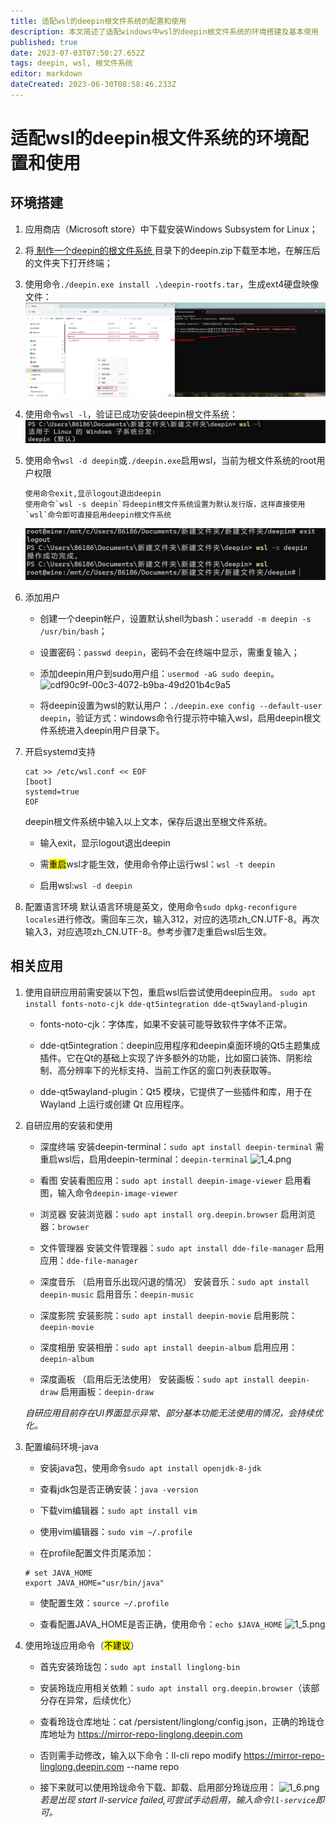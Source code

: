 ```yaml
---
title: 适配wsl的deepin根文件系统的配置和使用
description: 本文简述了适配windows中wsl的deepin根文件系统的环境搭建及基本使用
published: true
date: 2023-07-03T07:50:27.652Z
tags: deepin, wsl, 根文件系统
editor: markdown
dateCreated: 2023-06-30T08:58:46.233Z
---
```


# 适配wsl的deepin根文件系统的环境配置和使用

## 环境搭建

1. 应用商店（Microsoft store）中下载安装Windows Subsystem for Linux；

2. 将[ 制作一个deepin的根文件系统 ](https://github.com/deepin-community/deepin-rootfs)目录下的deepin.zip下载至本地，在解压后的文件夹下打开终端；

3. 使用命令`./deepin.exe install .\deepin-rootfs.tar`，生成ext4硬盘映像文件：
![0_0.jpg](/for_trans/wsl/0_0.jpg)

4. 使用命令`wsl -l`，验证已成功安装deepin根文件系统：
![1_1.png](/for_trans/wsl/1_1.png)

5. 使用命令`wsl -d deepin`或`./deepin.exe`启用wsl，当前为根文件系统的root用户权限
   
   ```
   使用命令exit,显示logout退出deepin
   使用命令`wsl -s deepin`将deepin根文件系统设置为默认发行版，这样直接使用`wsl`命令即可直接启用deepin根文件系统
   ```
   ![1_2.png](/for_trans/wsl/1_2.png)

6. 添加用户
   
   - 创建一个deepin帐户，设置默认shell为bash：`useradd -m deepin -s /usr/bin/bash`；
   
   - 设置密码：`passwd deepin`，密码不会在终端中显示，需重复输入；
   
   - 添加deepin用户到sudo用户组：`usermod -aG sudo deepin`。
     ![cdf90c9f-00c3-4072-b9ba-49d201b4c9a5](file:///C:/Users/86186/Pictures/Typedown/cdf90c9f-00c3-4072-b9ba-49d201b4c9a5.png)
   
   - 将deepin设置为wsl的默认用户：`./deepin.exe config --default-user deepin`，验证方式：windows命令行提示符中输入wsl，启用deepin根文件系统进入deepin用户目录下。

7. 开启systemd支持
   
   ```
   cat >> /etc/wsl.conf << EOF
   [boot]
   systemd=true
   EOF
   ```
   
   deepin根文件系统中输入以上文本，保存后退出至根文件系统。
   
   - 输入exit，显示logout退出deepin
   
   - 需<mark>重启</mark>wsl才能生效，使用命令停止运行wsl：`wsl -t deepin`
   
   - 启用wsl:`wsl -d deepin`

8. 配置语言环境
   默认语言环境是英文，使用命令`sudo dpkg-reconfigure locales`进行修改。需回车三次，输入312，对应的选项zh_CN.UTF-8。再次输入3，对应选项zh_CN.UTF-8。参考步骤7走重启wsl后生效。

## 相关应用

1. 使用自研应用前需安装以下包，重启wsl后尝试使用deepin应用。
   ```sudo apt install fonts-noto-cjk dde-qt5integration dde-qt5wayland-plugin```
   
   - fonts-noto-cjk：字体库，如果不安装可能导致软件字体不正常。
   
   - dde-qt5integration：deepin应用程序和deepin桌面环境的Qt5主题集成插件。它在Qt的基础上实现了许多额外的功能，比如窗口装饰、阴影绘制、高分辨率下的光标支持、当前工作区的窗口列表获取等。
   
   - dde-qt5wayland-plugin：Qt5 模块，它提供了一些插件和库，用于在 Wayland 上运行或创建 Qt 应用程序。

2. 自研应用的安装和使用
   
   - 深度终端
     安装deepin-terminal：`sudo apt install deepin-terminal`
     需重启wsl后，启用deepin-terminal：`deepin-terminal`
     ![1_4.png](/for_trans/wsl/1_4.png)
   
   - 看图
     安装看图应用：`sudo apt install deepin-image-viewer`
     启用看图，输入命令`deepin-image-viewer`
   
   - 浏览器
     安装浏览器：`sudo apt install org.deepin.browser`
     启用浏览器：`browser`
   
   - 文件管理器
     安装文件管理器：`sudo apt install dde-file-manager`
     启用应用：`dde-file-manager`
   
   - 深度音乐 （启用音乐出现闪退的情况）
     安装音乐：`sudo apt install deepin-music`
     启用音乐：`deepin-music`
   
   - 深度影院
     安装影院：`sudo apt install deepin-movie`
     启用影院：`deepin-movie` 
   
   - 深度相册
     安装相册：`sudo apt install deepin-album`
     启用应用：`deepin-album`
   
   - 深度画板 （启用后无法使用）
     安装画板：`sudo apt install deepin-draw`
     启用画板：`deepin-draw`
   
   *自研应用目前存在UI界面显示异常、部分基本功能无法使用的情况，会持续优化。*

3. 配置编码环境-java
   
   - 安装java包，使用命令`sudo apt install openjdk-8-jdk`
   
   - 查看jdk包是否正确安装：`java -version`
   
   - 下载vim编辑器：`sudo apt install vim`
   
   - 使用vim编辑器：`sudo vim ~/.profile`
   
   - 在profile配置文件页尾添加：
   
   ```
   # set JAVA_HOME
   export JAVA_HOME="usr/bin/java"
   ```
   
   - 使配置生效：`source ~/.profile`
   
   - 查看配置JAVA_HOME是否正确，使用命令：`echo $JAVA_HOME`
![1_5.png](/for_trans/wsl/1_5.png)

4. 使用玲珑应用命令（<mark>不建议</mark>）
   
   - 首先安装玲珑包：`sudo apt install linglong-bin`
   
   - 安装玲珑应用相关依赖：`sudo apt install org.deepin.browser`（该部分存在异常，后续优化）
   
   - 查看玲珑仓库地址：cat /persistent/linglong/config.json，正确的玲珑仓库地址为 https://mirror-repo-linglong.deepin.com
   
   - 否则需手动修改，输入以下命令：ll-cli repo modify https://mirror-repo-linglong.deepin.com --name repo
   
   - 接下来就可以使用玲珑命令下载、卸载、启用部分玲珑应用：
![1_6.png](/for_trans/wsl/1_6.png)
     *若是出现 start ll-service failed,可尝试手动启用，输入命令`ll-service`即可。*


